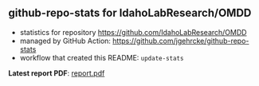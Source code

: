 ## github-repo-stats for IdahoLabResearch/OMDD

- statistics for repository https://github.com/IdahoLabResearch/OMDD
- managed by GitHub Action: https://github.com/jgehrcke/github-repo-stats
- workflow that created this README: `update-stats`

**Latest report PDF**: [report.pdf](https://github.com/idaholab/repository-statistics/raw/main/IdahoLabResearch/OMDD/latest-report/report.pdf)

